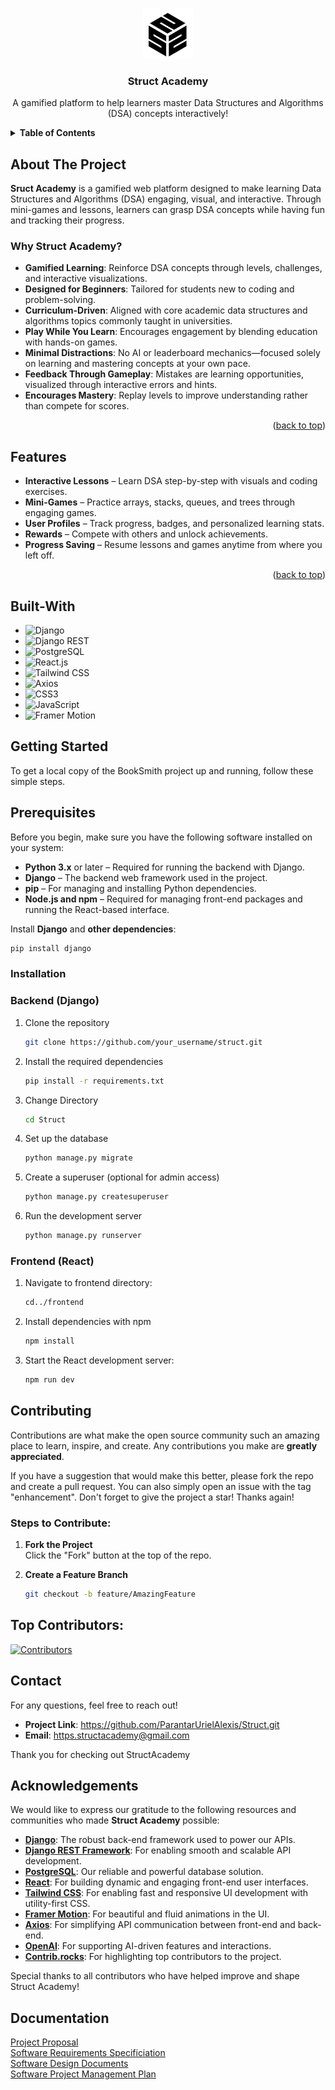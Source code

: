 <!-- BACK TO TOP LINK -->

<a id="readme-top"></a>

<!-- PROJECT SHIELDS -->
<!-- Using markdown "reference style" links for readability. -->

<!-- PROJECT LOGO -->
<br />
<div align="center">
  <a href="https://github.com/your_username/booksmith">
    <img src="Struct\frontend\src\assets\logo.png" alt="Struct Academy Logo" width="80" height="80">
  </a>
  <h3 align="center">Struct Academy</h3>
  <p align="center">
    A gamified platform to help learners master Data Structures and Algorithms (DSA) concepts interactively! <br />
  </p>
</div>

<!-- TABLE OF CONTENTS -->
<details>
  <summary><strong>Table of Contents</strong></summary>
  <ol>
    <li><a href="#about-the-project">About The Project</a></li>
    <li><a href="#features">Features</a></li>
    <li><a href="#built-with">Built With</a></li>
    <li><a href="#getting-started">Getting Started</a></li>
    <li><a href="#roadmap">Roadmap</a></li>
    <li><a href="#contributing">Contributing</a></li>
    <li><a href="#contact">Contact</a></li>
    <li><a href="#acknowledgments">Acknowledgments</a></li>
    <li><a href="#documentary">Documentation</a></li>
  </ol>
</details>

<!-- ABOUT THE PROJECT -->

## About The Project

**Sruct Academy** is a gamified web platform designed to make learning Data Structures and Algorithms (DSA) engaging, visual, and interactive. Through mini-games and lessons, learners can grasp DSA concepts while having fun and tracking their progress.

### Why Struct Academy?

- **Gamified Learning**: Reinforce DSA concepts through levels, challenges, and interactive visualizations.
- **Designed for Beginners**: Tailored for students new to coding and problem-solving.
- **Curriculum-Driven**: Aligned with core academic data structures and algorithms topics commonly taught in universities.
- **Play While You Learn**: Encourages engagement by blending education with hands-on games.
- **Minimal Distractions**: No AI or leaderboard mechanics—focused solely on learning and mastering concepts at your own pace.
- **Feedback Through Gameplay**: Mistakes are learning opportunities, visualized through interactive errors and hints.
- **Encourages Mastery**: Replay levels to improve understanding rather than compete for scores.

<p align="right">(<a href="#readme-top">back to top</a>)</p>



## Features
- **Interactive Lessons** – Learn DSA step-by-step with visuals and coding exercises.
- **Mini-Games** – Practice arrays, stacks, queues, and trees through engaging games.
- **User Profiles** – Track progress, badges, and personalized learning stats.
- **Rewards** – Compete with others and unlock achievements.
- **Progress Saving** – Resume lessons and games anytime from where you left off.

<p align="right">(<a href="#readme-top">back to top</a>)</p>

 <!-- BUILT WITH -->

## Built-With

- ![Django](https://img.shields.io/badge/Django-092E20?style=for-the-badge&logo=django&logoColor=white)
- ![Django REST](https://img.shields.io/badge/Django%20REST%20Framework-F06292?style=for-the-badge&logo=django&logoColor=white)
- ![PostgreSQL](https://img.shields.io/badge/PostgreSQL-336791?style=for-the-badge&logo=postgresql&logoColor=white)
- ![React.js](https://img.shields.io/badge/React.js-20232A?style=for-the-badge&logo=react&logoColor=61DAFB)
- ![Tailwind CSS](https://img.shields.io/badge/Tailwind_CSS-38B2AC?style=for-the-badge&logo=tailwind-css&logoColor=white)
- ![Axios](https://img.shields.io/badge/Axios-5A29E4?style=for-the-badge&logo=axios&logoColor=white)
- ![CSS3](https://img.shields.io/badge/CSS3-1572B6?style=for-the-badge&logo=css3&logoColor=white)
- ![JavaScript](https://img.shields.io/badge/JavaScript-F7DF1E?style=for-the-badge&logo=javascript&logoColor=black)
- ![Framer Motion](https://img.shields.io/badge/Framer--Motion-0055FF?style=for-the-badge&logo=framer&logoColor=white)


## Getting Started

To get a local copy of the BookSmith project up and running, follow these simple steps.

## Prerequisites

Before you begin, make sure you have the following software installed on your system:

- **Python 3.x** or later – Required for running the backend with Django.
- **Django** – The backend web framework used in the project.
- **pip** – For managing and installing Python dependencies.
- **Node.js and npm** – Required for managing front-end packages and running the React-based interface.

Install **Django** and **other dependencies**:

```sh
pip install django
```

### Installation
### Backend (Django)

1. Clone the repository
   ```sh
   git clone https://github.com/your_username/struct.git
   ```
2. Install the required dependencies

   ```sh
   pip install -r requirements.txt

   ```

3. Change Directory
   ```sh
   cd Struct
   ```
4. Set up the database
   ```sh
   python manage.py migrate
   ```
5. Create a superuser (optional for admin access)
   ```sh
   python manage.py createsuperuser
   ```
6. Run the development server
   ```sh
   python manage.py runserver
   ```
### Frontend (React)

1. Navigate to frontend directory:
   ```sh
   cd../frontend
   ```
2. Install dependencies with npm

   ```sh
   npm install
   ```

3. Start the React development server:
   ```sh
   npm run dev
   ```

## Contributing

Contributions are what make the open source community such an amazing place to learn, inspire, and create. Any contributions you make are **greatly appreciated**.

If you have a suggestion that would make this better, please fork the repo and create a pull request. You can also simply open an issue with the tag "enhancement".
Don't forget to give the project a star! Thanks again!

### Steps to Contribute:

1. **Fork the Project**  
   Click the "Fork" button at the top of the repo.

2. **Create a Feature Branch**
   ```sh
   git checkout -b feature/AmazingFeature
   ```

## Top Contributors:

[![Contributors](https://contrib.rocks/image?repo=ParantarUrielAlexis/Struct)](https://github.com/ParantarUrielAlexis/Struct/graphs/contributors)

## Contact

For any questions, feel free to reach out!

- **Project Link**: https://github.com/ParantarUrielAlexis/Struct.git
- **Email**: https.structacademy@gmail.com

Thank you for checking out StructAcademy

## Acknowledgements

We would like to express our gratitude to the following resources and communities who made **Struct Academy** possible:

- **[Django](https://www.djangoproject.com/)**: The robust back-end framework used to power our APIs.
- **[Django REST Framework](https://www.django-rest-framework.org/)**: For enabling smooth and scalable API development.
- **[PostgreSQL](https://www.postgresql.org/)**: Our reliable and powerful database solution.
- **[React](https://reactjs.org/)**: For building dynamic and engaging front-end user interfaces.
- **[Tailwind CSS](https://tailwindcss.com/)**: For enabling fast and responsive UI development with utility-first CSS.
- **[Framer Motion](https://www.framer.com/motion/)**: For beautiful and fluid animations in the UI.
- **[Axios](https://axios-http.com/)**: For simplifying API communication between front-end and back-end.
- **[OpenAI](https://openai.com/)**: For supporting AI-driven features and interactions.
- **[Contrib.rocks](https://contrib.rocks/)**: For highlighting top contributors to the project.

Special thanks to all contributors who have helped improve and shape Struct Academy!

## Documentation

<p>
   <a href="https://drive.google.com/file/d/1ppjCORXS1O3ir-MxpWgFSawfuHuNcVzD/view?usp=drive_link">Project Proposal
   <br> 
   <a href="https://drive.google.com/file/d/1j1yOAMuJhai8bh6qaXcMdv5PJrQqqGfn/view?usp=sharing">Software Requirements Specificiation</a>
   <br>
   <a href="https://drive.google.com/file/d/1nyeSnKcotqkkvSM5LQtNp-veideMDhVP/view?usp=drive_link">Software Design Documents</a>
   <br>
   <a href="https://drive.google.com/file/d/1fInyBfWIg1_a5tC3WcVgICNIHFAWd8kL/view?usp=drive_link">Software Project Management Plan</a>
</p>
